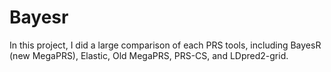 # Bayesr
In this project, I did a large comparison of each PRS tools, including BayesR (new MegaPRS), Elastic, Old MegaPRS, PRS-CS, and LDpred2-grid.
